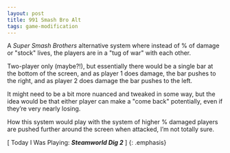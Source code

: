 ```yaml
---
layout: post
title: 991 Smash Bro Alt
tags: game-modification
---
```

A *Super Smash Brothers* alternative system where instead of % of damage or "stock" lives, the players are in a "tug of war" with each other.

Two-player only (maybe?!), but essentially there would be a single bar at the bottom of the screen, and as player 1 does damage, the bar pushes to the right, and as player 2 does damage the bar pushes to the left.

It might need to be a bit more nuanced and tweaked in some way, but the idea would be that either player can make a "come back" potentially, even if they’re very nearly losing.

How this system would play with the system of higher % damaged players are pushed further around the screen when attacked, I’m not totally sure.

[ Today I Was Playing: ***Steamworld Dig 2*** ]
{: .emphasis}
